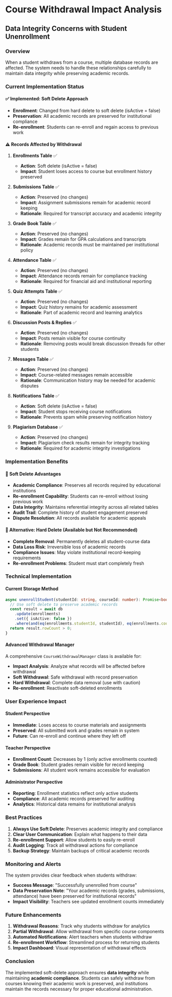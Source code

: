 # Course Withdrawal Impact Analysis

## Data Integrity Concerns with Student Unenrollment

### Overview
When a student withdraws from a course, multiple database records are affected. The system needs to handle these relationships carefully to maintain data integrity while preserving academic records.

### Current Implementation Status

#### ✅ **Implemented: Soft Delete Approach**
- **Enrollment**: Changed from hard delete to soft delete (isActive = false)
- **Preservation**: All academic records are preserved for institutional compliance
- **Re-enrollment**: Students can re-enroll and regain access to previous work

#### ⚠️ **Records Affected by Withdrawal**

1. **Enrollments Table** ✅ 
   - **Action**: Soft delete (isActive = false)
   - **Impact**: Student loses access to course but enrollment history preserved

2. **Submissions Table** ✅
   - **Action**: Preserved (no changes)
   - **Impact**: Assignment submissions remain for academic record keeping
   - **Rationale**: Required for transcript accuracy and academic integrity

3. **Grade Book Table** ✅
   - **Action**: Preserved (no changes)
   - **Impact**: Grades remain for GPA calculations and transcripts
   - **Rationale**: Academic records must be maintained per institutional policy

4. **Attendance Table** ✅
   - **Action**: Preserved (no changes)
   - **Impact**: Attendance records remain for compliance tracking
   - **Rationale**: Required for financial aid and institutional reporting

5. **Quiz Attempts Table** ✅
   - **Action**: Preserved (no changes)
   - **Impact**: Quiz history remains for academic assessment
   - **Rationale**: Part of academic record and learning analytics

6. **Discussion Posts & Replies** ✅
   - **Action**: Preserved (no changes)
   - **Impact**: Posts remain visible for course continuity
   - **Rationale**: Removing posts would break discussion threads for other students

7. **Messages Table** ✅
   - **Action**: Preserved (no changes)
   - **Impact**: Course-related messages remain accessible
   - **Rationale**: Communication history may be needed for academic disputes

8. **Notifications Table** ✅
   - **Action**: Soft delete (isActive = false)
   - **Impact**: Student stops receiving course notifications
   - **Rationale**: Prevents spam while preserving notification history

9. **Plagiarism Database** ✅
   - **Action**: Preserved (no changes)
   - **Impact**: Plagiarism check results remain for integrity tracking
   - **Rationale**: Required for academic integrity investigations

### Implementation Benefits

#### 🎯 **Soft Delete Advantages**
- **Academic Compliance**: Preserves all records required by educational institutions
- **Re-enrollment Capability**: Students can re-enroll without losing previous work
- **Data Integrity**: Maintains referential integrity across all related tables
- **Audit Trail**: Complete history of student engagement preserved
- **Dispute Resolution**: All records available for academic appeals

#### 🔄 **Alternative: Hard Delete (Available but Not Recommended)**
- **Complete Removal**: Permanently deletes all student-course data
- **Data Loss Risk**: Irreversible loss of academic records
- **Compliance Issues**: May violate institutional record-keeping requirements
- **Re-enrollment Problems**: Student must start completely fresh

### Technical Implementation

#### Current Storage Method
```typescript
async unenrollStudent(studentId: string, courseId: number): Promise<boolean> {
  // Use soft delete to preserve academic records
  const result = await db
    .update(enrollments)
    .set({ isActive: false })
    .where(and(eq(enrollments.studentId, studentId), eq(enrollments.courseId, courseId)));
  return result.rowCount > 0;
}
```

#### Advanced Withdrawal Manager
A comprehensive `CourseWithdrawalManager` class is available for:
- **Impact Analysis**: Analyze what records will be affected before withdrawal
- **Soft Withdrawal**: Safe withdrawal with record preservation
- **Hard Withdrawal**: Complete data removal (use with caution)
- **Re-enrollment**: Reactivate soft-deleted enrollments

### User Experience Impact

#### Student Perspective
- **Immediate**: Loses access to course materials and assignments
- **Preserved**: All submitted work and grades remain in system
- **Future**: Can re-enroll and continue where they left off

#### Teacher Perspective
- **Enrollment Count**: Decreases by 1 (only active enrollments counted)
- **Grade Book**: Student grades remain visible for record keeping
- **Submissions**: All student work remains accessible for evaluation

#### Administrator Perspective
- **Reporting**: Enrollment statistics reflect only active students
- **Compliance**: All academic records preserved for auditing
- **Analytics**: Historical data remains for institutional analysis

### Best Practices

1. **Always Use Soft Delete**: Preserves academic integrity and compliance
2. **Clear User Communication**: Explain what happens to their data
3. **Re-enrollment Support**: Allow students to easily re-enroll
4. **Audit Logging**: Track all withdrawal actions for compliance
5. **Backup Strategy**: Maintain backups of critical academic records

### Monitoring and Alerts

The system provides clear feedback when students withdraw:
- **Success Message**: "Successfully unenrolled from course"
- **Data Preservation Note**: "Your academic records (grades, submissions, attendance) have been preserved for institutional records"
- **Impact Visibility**: Teachers see updated enrollment counts immediately

### Future Enhancements

1. **Withdrawal Reasons**: Track why students withdraw for analytics
2. **Partial Withdrawal**: Allow withdrawal from specific course components
3. **Automated Notifications**: Alert teachers when students withdraw
4. **Re-enrollment Workflow**: Streamlined process for returning students
5. **Impact Dashboard**: Visual representation of withdrawal effects

### Conclusion

The implemented soft-delete approach ensures **data integrity** while maintaining **academic compliance**. Students can safely withdraw from courses knowing their academic work is preserved, and institutions maintain the records necessary for proper educational administration.